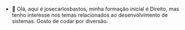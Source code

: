 - 👋 Olá, aqui é josecarlosbastos, minha formação inicial é Direito, mas tenho interesse nos temas relacionados ao desenvolvimento de sistemas. Gosto de codar por diversão.

